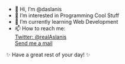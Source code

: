 - 👋 Hi, I’m @daslanis
- 👀 I’m interested in Programming Cool Stuff
- 🌱 I’m currently learning Web Development
- 📫 How to reach me: <br><a href="twitter.com/realAslanis"> Twitter: @realAslanis</a><br><a href="mailto:contact@dimitristhinking.com"> Send me a mail</a>

✨ Have a great rest of your day! ✨

<!---
daslanis/daslanis is a ✨ special ✨ repository because its `README.md` (this file) appears on your GitHub profile.
You can click the Preview link to take a look at your changes.
--->
